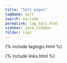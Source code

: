 ```yaml
---
title: "Salt pages"
tagName: Salt
search: exclude
permalink: tag_Salt.html
sidebar: java_sidebar
folder: tags
---
```

{% include taglogic.html %}

{% include links.html %}